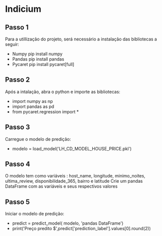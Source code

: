 # Indicium

## Passo 1
Para a utillização do projeto, será necessário a instalação das bibliotecas a seguir:
- Numpy
  pip install numpy
- Pandas
  pip install pandas
- Pycaret
  pip install pycaret[full]

## Passo 2
Após a intalação, abra o python e importe as bibliotecas:
 - import numpy as np
 - import pandas as pd
 - from pycaret.regression import *

## Passo 3
Carregue o modelo de predição:
 - modelo = load_model('LH_CD_MODEL_HOUSE_PRICE.pkl')

## Passo 4
O modelo tem como variáveis : host_name, longitude, minimo_noites, ultima_review, disponibilidade_365, bairro e latitude
Crie um pandas DataFrame com as variáveis e seus respectivos valores

## Passo 5
Iniciar o modelo de predição:
- predict = predict_model( modelo, 'pandas DataFrame')
- print('Preço predito $',predict['prediction_label'].values[0].round(2))
